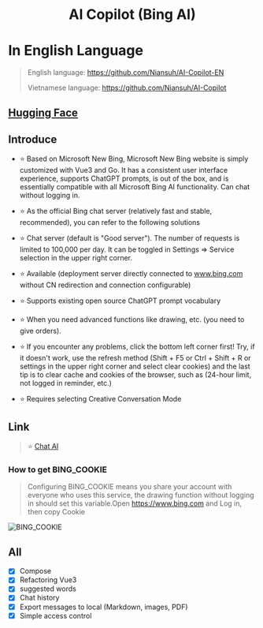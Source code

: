 <h1 align="center">AI Copilot (Bing AI)</h1>

# In English Language
> English language: https://github.com/Niansuh/AI-Copilot-EN
>
> Vietnamese language: https://github.com/Niansuh/AI-Copilot

## [Hugging Face](https://huggingface.co/Niansuh)

## Introduce
- ⭐ Based on Microsoft New Bing, Microsoft New Bing website is simply customized with Vue3 and Go. It has a consistent user interface experience, supports ChatGPT prompts, is out of the box, and is essentially compatible with all Microsoft Bing AI functionality. Can chat without logging in.

- ⭐ As the official Bing chat server (relatively fast and stable, recommended), you can refer to the following solutions

- ⭐ Chat server (default is "Good server"). The number of requests is limited to 100,000 per day. It can be toggled in Settings => Service selection in the upper right corner.

- ⭐ Available (deployment server directly connected to www.bing.com without CN redirection and connection configurable)

- ⭐ Supports existing open source ChatGPT prompt vocabulary

- ⭐ When you need advanced functions like drawing, etc. (you need to give orders).

- ⭐ If you encounter any problems, click the bottom left corner first! Try, if it doesn't work, use the refresh method (Shift + F5 or Ctrl + Shift + R or settings in the upper right corner and select clear cookies) and the last tip is to clear cache and cookies of the browser, such as (24-hour limit, not logged in reminder, etc.)

- ⭐ Requires selecting Creative Conversation Mode
## Link 

>⭐ [Chat AI](https://Niansuh-chat.hf.space)

### How to get BING_COOKIE

> Configuring BING_COOKIE means you share your account with everyone who uses this service, the drawing function without logging in should set this variable.Open https://www.bing.com and Log in, then copy Cookie

![BING_COOKIE](https://cdn-uploads.huggingface.co/production/uploads/65126d4afdba96cc3c3e7498/WMjxkZs20Y3UyC2RDyfT3.png)

## All

- [x] Compose
- [x] Refactoring Vue3
- [x] suggested words
- [x] Chat history
- [x] Export messages to local (Markdown, images, PDF)
- [x] Simple access control
